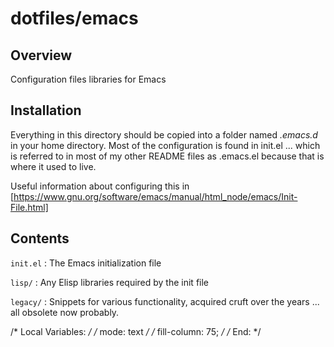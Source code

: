 # dotfiles/emacs #

## Overview ##

Configuration files libraries for Emacs

## Installation ##

Everything in this directory should be copied into a folder named
_.emacs.d_ in your home directory. Most of the configuration is found in
init.el ... which is referred to in most of my other README files as
.emacs.el because that is where it used to live.

Useful information about configuring this in
[https://www.gnu.org/software/emacs/manual/html_node/emacs/Init-File.html]

## Contents ##

`init.el` : The Emacs initialization file

`lisp/` : Any Elisp libraries required by the init file

`legacy/` : Snippets for various functionality, acquired cruft over the
years ... all obsolete now probably.






/* Local Variables: */
/* mode: text       */
/* fill-column: 75; */
/* End:             */
